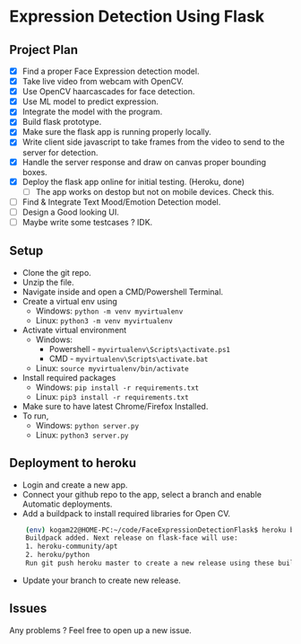 # Expression Detection Using Flask

## Project Plan

- [x] Find a proper Face Expression detection model.
- [x] Take live video from webcam with OpenCV.
- [x] Use OpenCV haarcascades for face detection.
- [x] Use ML model to predict expression.
- [x] Integrate the model with the program.
- [x] Build flask prototype.
- [x] Make sure the flask app is running properly locally.
- [x] Write client side javascript to take frames from the video to send to the server for detection.
- [x] Handle the server response and draw on canvas proper bounding boxes.
- [x] Deploy the flask app online for initial testing. (Heroku, done)
    - [ ] The app works on destop but not on mobile devices. Check this.
- [ ] Find & Integrate Text Mood/Emotion Detection model.
- [ ] Design a Good looking UI.
- [ ] Maybe write some testcases ? IDK.

## Setup

* Clone the git repo.
* Unzip the file.
* Navigate inside and open a CMD/Powershell Terminal.
* Create a virtual env using 
    * Windows: `python -m venv myvirtualenv`
    * Linux: `python3 -m venv myvirtualenv`
* Activate virtual environment
    * Windows: 
        * Powershell - `myvirtualenv\Scripts\activate.ps1`
        * CMD - `myvirtualenv\Scripts\activate.bat`
    * Linux: `source myvirtualenv/bin/activate`
* Install required packages
    * Windows: `pip install -r requirements.txt`
    * Linux: `pip3 install -r requirements.txt`
* Make sure to have latest Chrome/Firefox Installed.
* To run, 
    * Windows: `python server.py`
    * Linux: `python3 server.py`

## Deployment to heroku

* Login and create a new app.
* Connect your github repo to the app, select a branch and enable Automatic deployments.
* Add a buildpack to install required libraries for Open CV.
```bash
    (env) kogam22@HOME-PC:~/code/FaceExpressionDetectionFlask$ heroku buildpacks:add --index 1 heroku-community/apt -a flask-face
    Buildpack added. Next release on flask-face will use:
    1. heroku-community/apt
    2. heroku/python
    Run git push heroku master to create a new release using these buildpacks.
```
* Update your branch to create new release.


## Issues
Any problems ? Feel free to open up a new issue.
